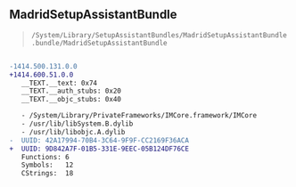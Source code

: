 ## MadridSetupAssistantBundle

> `/System/Library/SetupAssistantBundles/MadridSetupAssistantBundle.bundle/MadridSetupAssistantBundle`

```diff

-1414.500.131.0.0
+1414.600.51.0.0
   __TEXT.__text: 0x74
   __TEXT.__auth_stubs: 0x20
   __TEXT.__objc_stubs: 0x40

   - /System/Library/PrivateFrameworks/IMCore.framework/IMCore
   - /usr/lib/libSystem.B.dylib
   - /usr/lib/libobjc.A.dylib
-  UUID: 42A17994-70B4-3C64-9F9F-CC2169F36ACA
+  UUID: 9D842A7F-01B5-331E-9EEC-05B124DF76CE
   Functions: 6
   Symbols:   12
   CStrings:  18

```
